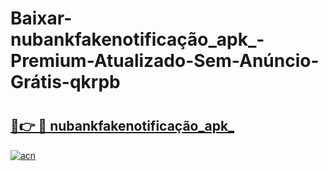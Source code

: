 # Baixar-nubankfakenotificação_apk_-Premium-Atualizado-Sem-Anúncio-Grátis-qkrpb

# <h2><a href="https://eh5yia.esa.edu.pl?src=nubankfakenotificação_apk_&ref=qkrpb">🔗👉 🔴 nubankfakenotificação_apk_</a></h2>

[![acn](https://github.com/user-attachments/assets/0f9c940e-d8b0-45ae-aac7-cd30a18b3e1c)](https://eh5yia.esa.edu.pl?src=nubankfakenotificação_apk_&ref=qkrpb)

